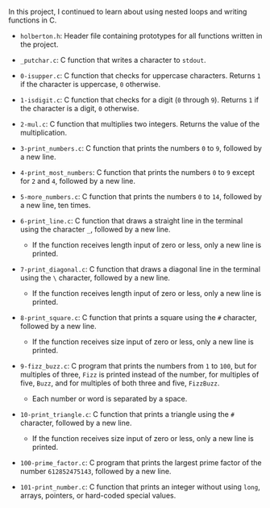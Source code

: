In this project, I continued to learn about using nested loops and writing functions in C.

* `holberton.h`: Header file containing prototypes for all functions written in the project.
* `_putchar.c`: C function that writes a character to `stdout`.


* `0-isupper.c`: C function that checks for uppercase characters. Returns `1` if the character is uppercase, `0` otherwise.
* `1-isdigit.c`: C function that checks for a digit (`0` through `9`). Returns `1` if the character is a digit, `0` otherwise.
* `2-mul.c`: C function that multiplies two integers. Returns the value of the multiplication.
* `3-print_numbers.c`: C function that prints the numbers `0` to `9`, followed by a new line.
* `4-print_most_numbers`: C function that prints the numbers `0` to `9` except for `2` and `4`, followed by a new line.
* `5-more_numbers.c`: C function that prints the numbers `0` to `14`, followed by a new line, ten times.
* `6-print_line.c`: C function that draws a straight line in the terminal using the character `_`, followed by a new line.
  * If the function receives length input of zero or less, only a new line is printed.

* `7-print_diagonal.c`: C function that draws a diagonal line in the terminal using the `\` character, followed by a new line.
  * If the function receives length input of zero or less, only a new line is printed.

* `8-print_square.c`: C function that prints a square using the `#` character, followed by a new line.
  * If the function receives size input of zero or less, only a new line is printed.

* `9-fizz_buzz.c`: C program that prints the numbers from `1` to `100`, but for multiples of three, `Fizz` is printed instead of the number, for multiples of five, `Buzz`, and for multiples of both three and five, `FizzBuzz`.
  * Each number or word is separated by a space.

* `10-print_triangle.c`: C function that prints a triangle using the `#` character, followed by a new line.
  * If the function receives size input of zero or less, only a new line is printed.

* `100-prime_factor.c`: C program that prints the largest prime factor of the number `612852475143`, followed by a new line.
* `101-print_number.c`: C function that prints an integer without using `long`, arrays, pointers, or hard-coded special values.

